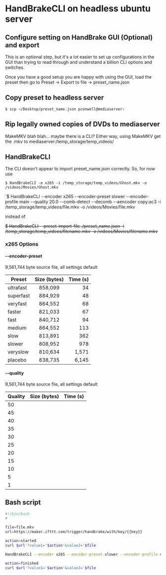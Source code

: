 # HandBrakeCLI on headless ubuntu server

## Configure setting on HandBrake GUI (Optional) and export

This is an optional step, but it's a lot easier to set up configurations in the GUI than trying to read through and understand a billion CLI options and switches.

Once you have a good setup you are happy with using the GUI, load the preset then go to Preset -> Export to file -> preset_name.json

## Copy preset to headless server

`$ scp ~/Desktop/preset_name.json pconwell@mediaserver:`

## Rip legally owned copies of DVDs to mediaserver

MakeMKV blah blah... maybe there is a CLI? Either way, using MakeMKV get the .mkv to mediaserver:/temp_storage/temp_videos/

## HandBrakeCLI

The CLI doesn't appear to import preset_name.json correctly. So, for now use

`$ HandBrakeCLI -e x265 -i /temp_storage/temp_videos/Ghost.mkv -o /videos/Movies/Ghost.mkv`

`$ HandBrakeCLI --encoder x265 --encoder-preset slower --encoder-profile main --quality 20.0 --comb-detect --decomb --aencoder copy:ac3 -i /temp_storage/temp_videos/file.mkv -o /videos/Movies/file.mkv

instead of

~~$ HandBrakeCLI --preset-import-file ./preset_name.json -i /temp_storage/temp_videos/filename.mkv -o /videos/Movies/filename.mkv~~

### x265 Options

#### --encoder-preset

9,561,744 byte source file, all settings default

| Preset        | Size (bytes)  | Time (s)|
| ------------- |:-------------:| ------: |
| ultrafast     | 858,099       | 34      |
| superfast     | 884,929       | 48      |
| veryfast      | 864,552       | 68      |
| faster        | 821,033       | 67      |
| fast          | 840,712       | 94      |
| medium        | 864,552       | 113     |
| slow          | 813,891       | 362     |
| slower        | 808,952       | 978     |
| veryslow      | 810,634       | 1,571   |
| placebo       | 838,735       | 6,145   |

#### --quality

9,561,744 byte source file, all settings default

| Quality | Size (bytes)  | Time (s)|
| ------- |:-------------:| ------: |
| 50      |        |       |
| 45      |        |       |
| 40      |        |       |
| 35      |        |       |
| 30      |        |       |
| 25      |        |       |
| 20      |        |       |
| 15      |        |       |
| 10      |        |       |
| 5       |        |       |
| 1       |        |       |

## Bash script

```bash
#!/bin/bash
#

file=file.mkv
url=https://maker.ifttt.com/trigger/handbrake/with/key/{{key}}

action=started
curl $url'?value1='$action'&value2='$file

HandBrakeCLI --encoder x265 --encoder-preset slower --encoder-profile main --quality 20.0 --comb-detect --decomb --aencoder copy:ac3 -i /temp_storage/temp_videos/file.mkv -o /videos/Movies/file.mkv

action=finished
curl $url'?value1='$action'&value2='$file

```

